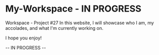 # My-Workspace - IN PROGRESS
Workspace - Project #27
In this website, I will showcase who I am, my accolades, and what I'm currently working on.

I hope you enjoy!

-- IN PROGRESS --

